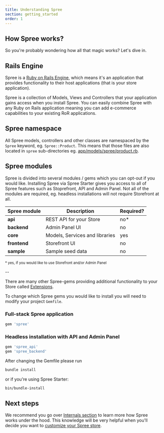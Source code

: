 ```yaml
---
title: Understanding Spree
section: getting_started
order: 1
---
```


## How Spree works?

So you're probably wondering how all that magic works? Let's dive in. 

## Rails Engine

Spree is a [Ruby on Rails Engine](https://guides.rubyonrails.org/engines.html), which means it's an application that provides functionality to their host applications (that is your store application).

Spree is a collection of Models, Views and Controllers that your application gains access when you install Spree. You can easily combine Spree with any Ruby on Rails application meaning you can add e-commerce capabilities to your existing RoR applications.

## Spree namespace

All Spree models, controllers and other classes are namespaced by the `Spree` keyword, eg. `Spree::Product`. This means that those files are also located in `spree` sub-directories eg. [app/models/spree/product.rb](https://github.com/spree/spree/blob/master/core/app/models/spree/product.rb).

## Spree modules

Spree is divided into several modules / gems which you can opt-out if you would like. Installing Spree via Spree Starter gives you access to all of Spree features such as Stoprefront, API and Admin Panel. Not all of the modules are required, eg. headless installations will not require Storefront at all.

Spree module | Description | Required?
--- | --- | ---
**api** | REST API for your Store | no*
**backend** | Admin Panel UI | no
**core** | Models, Services and libraries | yes
**frontend** | Storefront UI | no
**sample** | Sample seed data | no

<small>* yes, if you would like to use Storefront and/or Admin Panel</small>

--

There are many other Spree-gems providing additional functionality to your Store called [Extensions](/extensions).

To change which Spree gems you would like to install you will need to modify your project `Gemfile`.

### Full-stack Spree application

```ruby
gem 'spree'
```

### Headless installation with API and Admin Panel

```ruby
gem 'spree_api'
gem 'spree_backend'
```

After changing the Gemfile please run 

```bash
bundle install
```

or if you're using Spree Starter:

```bash
bin/bundle-install
```

## Next steps

We recommend you go over [Internals section](/developer/internals) to learn more how Spree works under the hood. This knowledge will be very helpful when you'll decide you want to [customize your Spree store](/developer/customization/).
